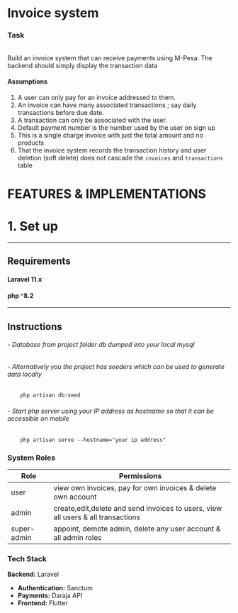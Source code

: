 # Invoice system
### Task
######
Build an invoice system that can receive payments using M-Pesa. The backend should simply display the transaction data

#### Assumptions
1. A user can only pay for an invoice addressed to them.
2. An invoice can have many associated transactions ; say daily transactions before due date.
3. A transaction can only be associated with the user.
4. Default payment number is the number used by the user on sign up
5. This is a single charge invoice with just the total amount and no products
6. That the invoice system records the transaction history and user deletion (soft delete) does not cascade the `invoices` and `transactions` table

# FEATURES & IMPLEMENTATIONS
#  1. Set up

--------------------
##  Requirements
####     Laravel 11.x
####     php ^8.2

--------------------
## Instructions

###### - Database from project folder db dumped into your local mysql
###### - Alternatively you the project has seeders which can be used to generate data locally
        php artisan db:seed
###### - Start php server using your IP address as hostname so that it can be accessible on mobile
        php artisan serve --hostname="your ip address"




### System Roles

| Role             | Permissions                                                                      |
|------------------|----------------------------------------------------------------------------------|
| user             | view own invoices, pay for own invoices & delete own account                     |
| admin            | create,edit,delete and send invoices to users, view all users & all transactions |
| super-admin      | appoint, demote admin, delete any user account & all admin roles                 |



### Tech Stack

**Backend:** Laravel 
  - **Authentication:** Sanctum
  - **Payments:** Daraja API
  - **Frontend:** Flutter 
